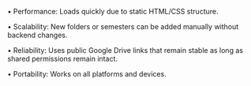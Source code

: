 • Performance: Loads quickly due to static HTML/CSS structure.

• Scalability: New folders or semesters can be added manually without backend changes.

• Reliability: Uses public Google Drive links that remain stable as long as shared permissions remain intact.

• Portability: Works on all platforms and devices.